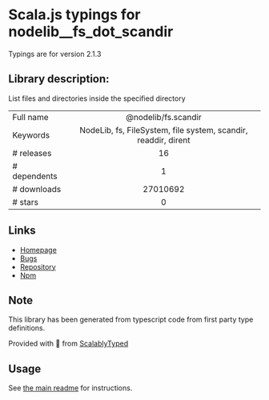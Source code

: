 
# Scala.js typings for nodelib__fs_dot_scandir

Typings are for version 2.1.3

## Library description:
List files and directories inside the specified directory

|                    |                 |
| ------------------ | :-------------: |
| Full name          | @nodelib/fs.scandir |
| Keywords           | NodeLib, fs, FileSystem, file system, scandir, readdir, dirent |
| # releases         | 16 |
| # dependents       | 1 |
| # downloads        | 27010692 |
| # stars            | 0 |

## Links
- [Homepage](https://github.com/nodelib/nodelib#readme)
- [Bugs](https://github.com/nodelib/nodelib/issues)
- [Repository](https://github.com/nodelib/nodelib)
- [Npm](https://www.npmjs.com/package/%40nodelib%2Ffs.scandir)
    


## Note
This library has been generated from typescript code from first party type definitions.

Provided with :purple_heart: from [ScalablyTyped](https://github.com/oyvindberg/ScalablyTyped)

## Usage
See [the main readme](../../readme.md) for instructions.



